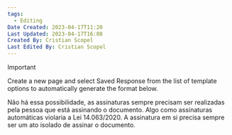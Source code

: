 ```yaml
---
tags:
  - Editing
Date Created: 2023-04-17T11:20
Last Updated: 2023-04-17T16:08
Created By: Cristian Scopel
Last Edited By: Cristian Scopel
---
```

> [!important]  
> Create a new page and select Saved Response from the list of template options to automatically generate the format below.  

Não há essa possibilidade, as assinaturas sempre precisam ser realizadas pela pessoa que está assinando o documento. Algo como assinaturas automáticas violaria a Lei 14.063/2020. A assinatura em si precisa sempre ser um ato isolado de assinar o documento.